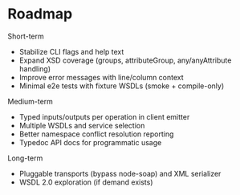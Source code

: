 # Roadmap

Short-term
- Stabilize CLI flags and help text
- Expand XSD coverage (groups, attributeGroup, any/anyAttribute handling)
- Improve error messages with line/column context
- Minimal e2e tests with fixture WSDLs (smoke + compile-only)

Medium-term
- Typed inputs/outputs per operation in client emitter
- Multiple WSDLs and service selection
- Better namespace conflict resolution reporting
- Typedoc API docs for programmatic usage

Long-term
- Pluggable transports (bypass node-soap) and XML serializer
- WSDL 2.0 exploration (if demand exists)

